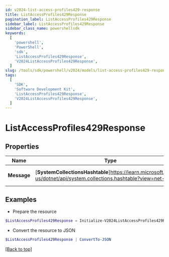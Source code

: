 ```yaml
---
id: v2024-list-access-profiles429-response
title: ListAccessProfiles429Response
pagination_label: ListAccessProfiles429Response
sidebar_label: ListAccessProfiles429Response
sidebar_class_name: powershellsdk
keywords:
  [
    'powershell',
    'PowerShell',
    'sdk',
    'ListAccessProfiles429Response',
    'V2024ListAccessProfiles429Response',
  ]
slug: /tools/sdk/powershell/v2024/models/list-access-profiles429-response
tags:
  [
    'SDK',
    'Software Development Kit',
    'ListAccessProfiles429Response',
    'V2024ListAccessProfiles429Response',
  ]
---
```


# ListAccessProfiles429Response

## Properties

| Name | Type | Description | Notes |
| --- | --- | --- | --- |
| **Message** | [**SystemCollectionsHashtable**]https://learn.microsoft.com/en-us/dotnet/api/system.collections.hashtable?view=net-9.0 | A message describing the error | [optional] |

## Examples

- Prepare the resource

```powershell
$ListAccessProfiles429Response = Initialize-V2024ListAccessProfiles429Response  -Message  Rate Limit Exceeded
```

- Convert the resource to JSON

```powershell
$ListAccessProfiles429Response | ConvertTo-JSON
```

[[Back to top]](#)
